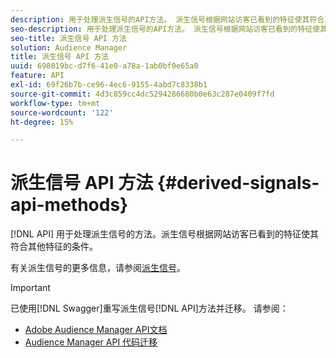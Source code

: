 ```yaml
---
description: 用于处理派生信号的API方法。 派生信号根据网站访客已看到的特征使其符合其他特征的条件。
seo-description: 用于处理派生信号的API方法。 派生信号根据网站访客已看到的特征使其符合其他特征的条件。
seo-title: 派生信号 API 方法
solution: Audience Manager
title: 派生信号 API 方法
uuid: 698019bc-d7f6-41e0-a78a-1ab0bf0e65a0
feature: API
exl-id: 69f26b7b-ce96-4ec6-9155-4abd7c8338b1
source-git-commit: 4d3c859cc4dc5294286680b0e63c287e0409f7fd
workflow-type: tm+mt
source-wordcount: '122'
ht-degree: 15%

---
```


# 派生信号 API 方法 {#derived-signals-api-methods}

[!DNL API] 用于处理派生信号的方法。派生信号根据网站访客已看到的特征使其符合其他特征的条件。

<!-- c_separator.xml -->

有关派生信号的更多信息，请参阅[派生信号](../../features/derived-signals.md)。

>[!IMPORTANT]
>
>已使用[!DNL Swagger]重写派生信号[!DNL API]方法并迁移。 请参阅：
>
>* [Adobe Audience Manager API文档](https://bank.demdex.com/portal/swagger/index.html)
>* [Audience Manager API 代码迁移](../../api/api-swagger-migration.md)

